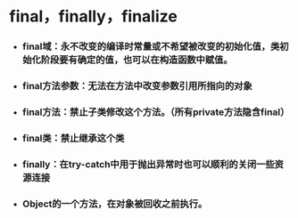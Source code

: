 # final，finally，finalize

* ### final域：永不改变的编译时常量或不希望被改变的初始化值，类初始化阶段要有确定的值，也可以在构造函数中赋值。
* ### final方法参数：无法在方法中改变参数引用所指向的对象
* ### final方法：禁止子类修改这个方法。（所有private方法隐含final）
* ### final类：禁止继承这个类
* ### finally：在try-catch中用于抛出异常时也可以顺利的关闭一些资源连接
* ### Object的一个方法，在对象被回收之前执行。



